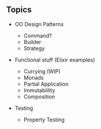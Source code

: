 ## Topics

* OO Design Patterns
  * Command?
  * Builder
  * Strategy

* Functional stuff (Elixir examples)
  * Currying (WIP)
  * Monads
  * Partial Application
  * Immutablility
  * Composition

* Testing
  * Property Testing


